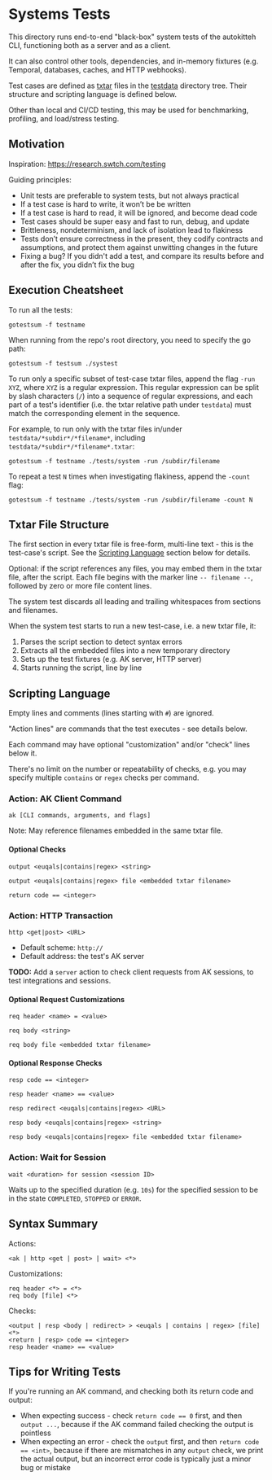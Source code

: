 # Systems Tests

This directory runs end-to-end "black-box" system tests of the autokitteh CLI,
functioning both as a server and as a client.

It can also control other tools, dependencies, and in-memory fixtures (e.g.
Temporal, databases, caches, and HTTP webhooks).

Test cases are defined as [txtar](https://pkg.go.dev/golang.org/x/tools/txtar)
files in the [testdata](./testdata/) directory tree. Their structure and
scripting language is defined below.

Other than local and CI/CD testing, this may be used for benchmarking,
profiling, and load/stress testing.

## Motivation

Inspiration: <https://research.swtch.com/testing>

Guiding principles:

- Unit tests are preferable to system tests, but not always practical
- If a test case is hard to write, it won’t be be written
- If a test case is hard to read, it will be ignored, and become dead code
- Test cases should be super easy and fast to run, debug, and update
- Brittleness, nondeterminism, and lack of isolation lead to flakiness
- Tests don’t ensure correctness in the present, they codify contracts and
  assumptions, and protect them against unwitting changes in the future
- Fixing a bug? If you didn't add a test, and compare its results before and
  after the fix, you didn’t fix the bug

## Execution Cheatsheet

To run all the tests:

```
gotestsum -f testname
```

When running from the repo's root directory, you need to specify the go path:

```
gotestsum -f testsum ./systest
```

To run only a specific subset of test-case txtar files, append the flag
`-run XYZ`, where `XYZ` is a regular expression. This regular expression can
be split by slash characters (`/`) into a sequence of regular expressions,
and each part of a test's identifier (i.e. the txtar relative path under
`testdata`) must match the corresponding element in the sequence.

For example, to run only with the txtar files in/under `testdata/*subdir*/*filename*`,
including `testdata/*subdir*/*filename*.txtar`:

```
gotestsum -f testname ./tests/system -run /subdir/filename
```

To repeat a test `N` times when investigating flakiness, append the `-count`
flag:

```
gotestsum -f testname ./tests/system -run /subdir/filename -count N
```

## Txtar File Structure

The first section in every txtar file is free-form, multi-line text - this is
the test-case's script. See the [Scripting Language](#scripting-language)
section below for details.

Optional: if the script references any files, you may embed them in the txtar
file, after the script. Each file begins with the marker line `-- filename --`,
followed by zero or more file content lines.

The system test discards all leading and trailing whitespaces from sections
and filenames.

When the system test starts to run a new test-case, i.e. a new txtar file, it:

1. Parses the script section to detect syntax errors
2. Extracts all the embedded files into a new temporary directory
3. Sets up the test fixtures (e.g. AK server, HTTP server)
4. Starts running the script, line by line

## Scripting Language

Empty lines and comments (lines starting with `#`) are ignored.

"Action lines" are commands that the test executes - see details below.

Each command may have optional "customization" and/or "check" lines below it.

There's no limit on the number or repeatability of checks, e.g. you may
specify multiple `contains` or `regex` checks per command.

### Action: AK Client Command

`ak [CLI commands, arguments, and flags]`

Note: May reference filenames embedded in the same txtar file.

#### Optional Checks

`output <euqals|contains|regex> <string>`

`output <euqals|contains|regex> file <embedded txtar filename>`

`return code == <integer>`

### Action: HTTP Transaction

`http <get|post> <URL>`

- Default scheme: `http://`
- Default address: the test's AK server

**TODO:** Add a `server` action to check client requests from AK sessions, to
test integrations and sessions.

#### Optional Request Customizations

`req header <name> = <value>`

`req body <string>`

`req body file <embedded txtar filename>`

#### Optional Response Checks

`resp code == <integer>`

`resp header <name> == <value>`

`resp redirect <euqals|contains|regex> <URL>`

`resp body <euqals|contains|regex> <string>`

`resp body <euqals|contains|regex> file <embedded txtar filename>`

### Action: Wait for Session

`wait <duration> for session <session ID>`

Waits up to the specified duration (e.g. `10s`) for the specified session to
be in the state `COMPLETED`, `STOPPED` or `ERROR`.

## Syntax Summary

Actions:

```
<ak | http <get | post> | wait> <*>
```

Customizations:

```
req header <*> = <*>
req body [file] <*>
```

Checks:

```
<output | resp <body | redirect> > <euqals | contains | regex> [file] <*>
<return | resp> code == <integer>
resp header <name> == <value>
```

## Tips for Writing Tests

If you're running an AK command, and checking both its return code and output:

- When expecting success - check `return code == 0` first, and then
  `output ...`, because if the AK command failed checking the output is
  pointless
- When expecting an error - check the `output` first, and then
  `return code == <int>`, because if there are mismatches in any `output`
  check, we print the actual output, but an incorrect error code is typically
  just a minor bug or mistake
